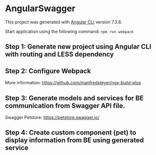 # AngularSwagger

This project was generated with [Angular CLI](https://github.com/angular/angular-cli) version 7.3.8.

Start application using the following command: `npm run webpack`

## Step 1: Generate new project using Angular CLI with routing and LESS dependency

## Step 2: Configure Webpack

More information: https://github.com/manfredsteyer/ngx-build-plus

## Step 3: Generate models and services for BE communication from Swagger API file.

Swagger Petstore: https://petstore.swagger.io/

## Step 4: Create custom component (pet) to display information from BE using generated service
